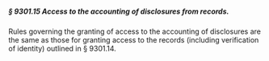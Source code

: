 ##### § 9301.15 Access to the accounting of disclosures from records. #####

Rules governing the granting of access to the accounting of disclosures are the same as those for granting access to the records (including verification of identity) outlined in § 9301.14.